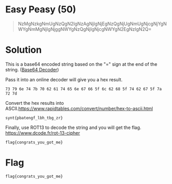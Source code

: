 # Easy Peasy (50)
> NzMgNzkgNmUgNzQgN2IgNzAgNjIgNjEgNzQgNjUgNmUgNjcgNjYgNWYgNmMgNjIgNjggNWYgNzQgNjIgNjcgNWYgN2EgNzIgN2Q=

# Solution
This is a base64 encoded string based on the "=" sign at the end of the string. ([Base64 Decoder](https://www.base64decode.org/))

Pass it into an online decoder will give you a hex result.
```
73 79 6e 74 7b 70 62 61 74 65 6e 67 66 5f 6c 62 68 5f 74 62 67 5f 7a 72 7d
```
Convert the hex results into ASCII.https://www.rapidtables.com/convert/number/hex-to-ascii.html
```
synt{pbatengf_lbh_tbg_zr}
```
Finally, use ROT13 to decode the string and you will get the flag. https://www.dcode.fr/rot-13-cipher
```
flag{congrats_you_got_me}
```

# Flag
```
flag{congrats_you_got_me}
```
